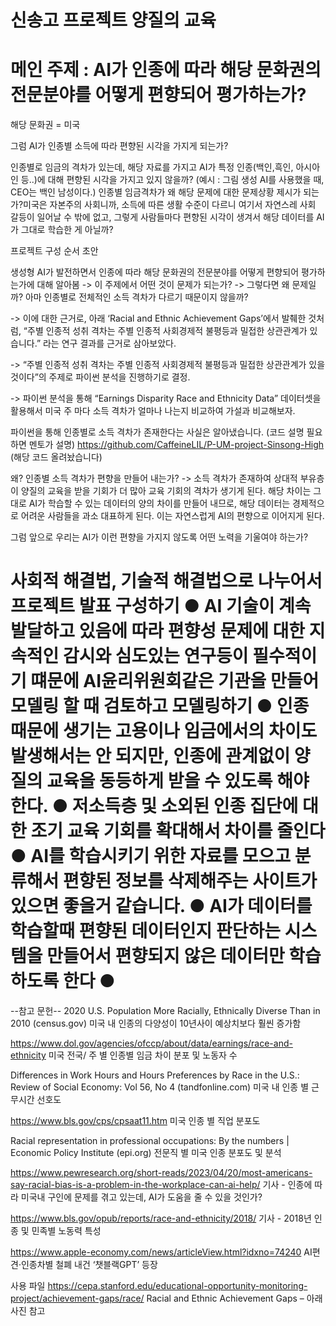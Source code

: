 # 신송고 프로젝트 양질의 교육<br>

메인 주제 : AI가 인종에 따라 해당 문화권의 전문분야를 어떻게 편향되어 평가하는가?
=
해당 문화권 = 미국

그럼 AI가 인종별 소득에 따라 편향된 시각을 가지게 되는가?

인종별로 임금의 격차가 있는데, 해당 자료를 가지고 AI가 특정 인종(백인,흑인, 아시아인 등..)에 대해 편향된 시각을 가지고 있지 않을까? (예시 : 그림 생성 AI를 사용했을 때, CEO는 백인 남성이다.)
인종별 임금격차가 왜 해당 문제에 대한 문제상황 제시가 되는가?미국은 자본주의 사회니까, 소득에 따른 생활 수준이 다르니 여기서 자연스레 사회 갈등이 일어날 수 밖에 없고, 그렇게 사람들마다 편향된 시각이 생겨서 해당 데이터를 AI가 그대로 학습한 게 아닐까?


프로젝트 구성 순서 초안

생성형 AI가 발전하면서 인종에 따라 해당 문화권의 전문분야를 어떻게 편향되어 평가하는가에 대해 알아봄 
-> 이 주제에서 어떤 것이 문제가 되는가? 
-> 그렇다면 왜 문제일까? 아마 인종별로 전체적인 소득 격차가 다르기 때문이지 않을까? 

-> 이에 대한 근거로, 아래 ‘Racial and Ethnic Achievement Gaps’에서 발췌한 것처럼, “주별 인종적 성취 격차는 주별 인종적 사회경제적 불평등과 밀접한 상관관계가 있습니다.” 라는 연구 결과를 근거로 삼아보았다.

-> “주별 인종적 성취 격차는 주별 인종적 사회경제적 불평등과 밀접한 상관관계가 있을 것이다”의 주제로 파이썬 분석을 진행하기로 결정. 

-> 파이썬 분석을 통해 “Earnings Disparity Race and Ethnicity Data” 데이터셋을 활용해서 미국 주 마다 소득 격차가 얼마나 나는지 비교하여 가설과 비교해보자.

파이썬을 통해 인종별로 소득 격차가 존재한다는 사실은 알아냈습니다. 
(코드 설명 필요하면 멘토가 설명)
https://github.com/CaffeineLIL/P-UM-project-Sinsong-High
(해당 코드 올려놨습니다)

왜? 인종별 소득 격차가 편향을 만들어 내는가?
-> 소득 격차가 존재하여 상대적 부유층이 양질의 교육을 받을 기회가 더 많아 교육 기회의 격차가 생기게 된다. 해당 차이는 그대로 AI가 학습할 수 있는 데이터의 양의 차이를 만들어 내므로, 해당 데이터는 경제적으로 어려운 사람들을 과소 대표하게 된다. 이는 자연스럽게 AI의 편향으로 이어지게 된다.

그럼 앞으로 우리는 AI가 이런 편향을 가지지 않도록 어떤 노력을 기울여야 하는가?

사회적 해결법, 기술적 해결법으로 나누어서 프로젝트 발표 구성하기
● AI 기술이 계속 발달하고 있음에 따라 편향성 문제에 대한 지속적인 감시와 심도있는 연구등이 필수적이기 떄문에 AI윤리위원회같은 기관을 만들어 모델링 할 때 검토하고 모델링하기
● 인종 때문에 생기는 고용이나 임금에서의 차이도 발생해서는 안 되지만, 인종에 관계없이 양질의 교육을 동등하게 받을 수 있도록 해야 한다.
● 저소득층 및 소외된 인종 집단에 대한 조기 교육 기회를 확대해서 차이를 줄인다
● AI를 학습시키기 위한 자료를 모으고 분류해서 편향된 정보를 삭제해주는 사이트가 있으면 좋을거 같습니다.
● AI가 데이터를 학습할때 편향된 데이터인지 판단하는 시스템을 만들어서 편향되지 않은 데이터만 학습하도록 한다
● 
===========================================================================

--참고 문헌--
2020 U.S. Population More Racially, Ethnically Diverse Than in 2010 (census.gov) 
미국 내 인종의 다양성이 10년사이 예상치보다 훨씬 증가함

https://www.dol.gov/agencies/ofccp/about/data/earnings/race-and-ethnicity
미국 전국/ 주 별 인종별 임금 차이 분포 및 노동자 수

Differences in Work Hours and Hours Preferences by Race in the U.S.: Review of Social Economy: Vol 56, No 4 (tandfonline.com)
미국 내 인종 별 근무시간 선호도

https://www.bls.gov/cps/cpsaat11.htm
미국 인종 별 직업 분포도

Racial representation in professional occupations: By the numbers | Economic Policy Institute (epi.org)
전문직 별 미국 인종 분포도 및 분석

https://www.pewresearch.org/short-reads/2023/04/20/most-americans-say-racial-bias-is-a-problem-in-the-workplace-can-ai-help/
기사 - 인종에 따라 미국내 구인에 문제를 겪고 있는데, AI가 도움을 줄 수 있을 것인가? 

https://www.bls.gov/opub/reports/race-and-ethnicity/2018/
기사 - 2018년 인종 및 민족별 노동력 특성

https://www.apple-economy.com/news/articleView.html?idxno=74240
AI편견‧인종차별 철폐 내건 ‘챗블랙GPT’ 등장

사용 파일
https://cepa.stanford.edu/educational-opportunity-monitoring-project/achievement-gaps/race/
Racial and Ethnic Achievement Gaps – 아래 사진 참고
